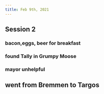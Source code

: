 ```yaml
---
title: Feb 9th, 2021
---
```


## Session 2
### bacon,eggs, beer for breakfast
### found Tally in Grumpy Moose
### mayor unhelpful
## went from Bremmen to Targos
